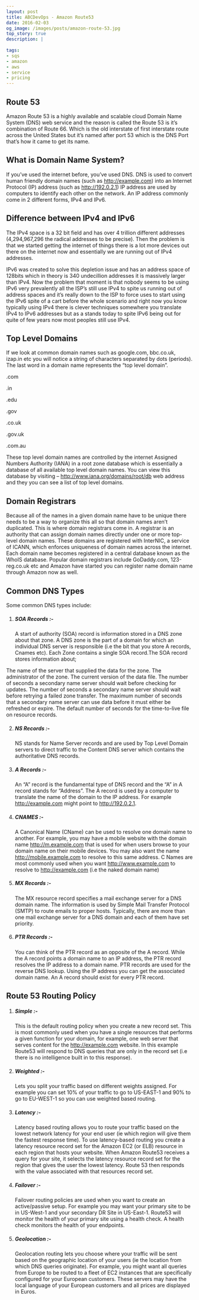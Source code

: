 ```yaml
---
layout: post
title: ABCDevOps - Amazon Route53
date: 2016-02-03
og_image: /images/posts/amazon-route-53.jpg
top_story: true
description: |
  
tags:
- sqs
- amazon
- aws
- service
- pricing
---
```


## Route 53

Amazon Route 53 is a highly available and scalable cloud Domain Name System (DNS) web service and the reason is called the Route 53 is it’s combination of Route 66. Which is the old interstate of first interstate route across the United States but it’s named after port 53 which is the DNS Port that’s how it came to get its name.

## What is Domain Name System?
If you’ve used the internet before, you’ve used DNS. DNS is used to convert human friendly domain names (such as http://example.com) into an Internet Protocol (IP) address (such as http://192.0.2.1)
IP address are used by computers to identify each other on the network. An IP address commonly come in 2 different forms, IPv4 and IPv6.

## Difference between IPv4 and IPv6

The IPv4 space is a 32 bit field and  has  over 4 trillion different addresses (4,294,967,296 the radical addresses to be precise). Then the problem is that we started getting the internet of things there is a lot more devices out there on the internet now and essentially we are running out of IPv4 addresses.

IPv6 was created to solve this depletion issue and has an address space of 128bits which in theory is 340 undecillion addresses it is massively larger than IPv4. Now the problem that moment is that nobody seems to be using IPv6 very prevalently all the ISP’s still use IPv4 to spite us running out of address spaces and it’s really down to the ISP to force uses to start using the IPv6 spite of a cart before the whole scenario and right now you know typically using IPv4 there is clever techniques somewhere you translate IPv4 to IPv6 addresses but as a stands today to spite IPv6 being out for quite of few years now most peoples still use IPv4.

## Top Level Domains

If we look at common domain names such as google.com, bbc.co.uk, izap.in etc  you will notice a string of characters separated by dots (periods). The last word in a domain name represents the “top level domain”.

.com

.in

.edu

.gov

.co.uk

.gov.uk

.com.au

These top level domain names are controlled by the internet Assigned Numbers Authority (IANA) in a root zone database which is essentially a database of all  available top level domain names. You can view this database by visiting – http://www.iana.org/domains/root/db web address and they you can see a list of top level domains.

## Domain Registrars
Because all of the names in a given domain name have to be unique there needs to be  a way to organize this all so that domain names aren’t duplicated. This is where domain  registrars come in. A registrar is an authority that can assign domain names directly under one or more top-level domain names. These domains are registered with  InterNIC, a service  of ICANN, which enforces uniqueness of domain names across the internet. Each domain name becomes registered in a central database  known as the WhoIS database. Popular domain registrars include GoDaddy.com, 123-reg.co.uk etc and Amazon have started you can register name domain name through Amazon now as well.

Common DNS Types
---
Some common DNS types include:

 1. ##### SOA Records :-
    A start of authority (SOA) record is information stored in a DNS zone about that zone. A DNS zone is the part of a domain for which an individual DNS server is responsible (i.e the bit that you store A records, Cnames etc). Each Zone contains a single SOA record.The SOA record stores information about;

<span>The name of the server that supplied the data for the zone.</span>
<span>The administrator of the zone.</span>
<span>The current version of the data file.</span>
<span>The number of seconds a secondary name server should wait before checking for updates.</span>
<span>The number of seconds a secondary name server should wait before retrying  a failed zone transfer.</span>
<span>The maximum number of seconds that a secondary name server can use data before it must either be refreshed or expire.</span>
<span>The default number of seconds for the time-to-live file on resource records.</span>

2. ##### NS Records :-
    NS stands for Name Server records and are used by Top Level Domain servers to direct traffic to the Content DNS server which contains the authoritative DNS records.

3. ##### A Records :- 
    An “A” record is the fundamental type of DNS record and the “A” in A record stands for “Address”. The A record is used by a computer to translate the name of the domain to the IP address. For example http://example.com might point to http://192.0.2.1.    

4. ##### CNAMES :-
    A Canonical Name (CName) can be used to resolve one domain name to another. For example, you may have a mobile website with the domain name http://m.example.com that is used for when users browse to your domain name on their mobile devices. You may also want the name http://mobile.example.com to resolve to this same address. C Names are most commonly used when you want http://www.example.com to resolve to http://example.com (i.e the naked domain name)

5. ##### MX Records :-        
    The MX resource record specifies a mail exchange server for a DNS domain name. The information is used by Simple Mail Transfer Protocol (SMTP) to route emails to proper hosts. Typically, there are more than one mail exchange server for a DNS domain and each of them have set priority.

6. ##### PTR Records :-
    You can think of the PTR record as an opposite of the A record. While the A record points a domain name to an IP address, the PTR record resolves the IP address to a domain name. PTR records are used for the reverse DNS lookup. Using the IP address you can get the associated domain name. An A record should exist for every PTR record.

Route 53 Routing Policy
---
1. ##### Simple :-
    This is the default routing policy when you create a new record set. This is most commonly used when you have a single resources that performs a given function for your domain, for example, one web server that serves content for the http://example.com website. In this example Route53 will respond to DNS queries that are only in the record set (i.e there is no intelligence built in to this response).

2. ##### Weighted :-
    Lets you split your traffic based on different weights assigned. For example you can set 10% of your traffic to go to US-EAST-1 and 90% to go to EU-WEST-1 so you can use weighted based routing.

3. ##### Latency :-
    Latency based routing allows you to route your traffic based on the lowest network latency for your end user (ie which region will give them the fastest response time). To use latency-based routing you create a latency resource record set for the Amazon EC2 (or ELB) resource in each region that hosts your website. When Amazon Route53 receives a query for your site, it selects the latency  resource record set for the region  that gives the user the lowest latency. Route 53 then responds with the value associated with that resources record set.

4. ##### Failover :-
    Failover routing policies are used when you want to create an active/passive setup. For example you may want your primary site to be in US-West-1 and your secondary DR Site in US-East-1. Route53 will monitor the health of your primary site using a health check. A health check monitors the health of your endpoints.

5. ##### Geolocation :- 
    Geolocation routing lets you choose where your traffic will be sent based on the geographic location of your users (ie the location from which DNS queries originate). For example, you might want all queries from Europe to be routed to a fleet of EC2 instances that are specifically configured for your European customers. These servers may have the local language of your European customers and all prices are displayed in Euros.                        



